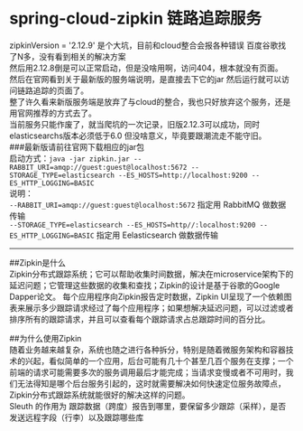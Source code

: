 # spring-cloud-zipkin 链路追踪服务
zipkinVersion = '2.12.9' 是个大坑，目前和cloud整合会报各种错误
百度谷歌找了N多，没有看到相关的解决方案  
然后用2.12.8倒是可以正常启动，但是没啥用啊，访问404，根本就没有页面。  
然后在官网看到关于最新版的服务端说明，是直接去下它的jar 然后运行就可以访问链路追踪的页面了。  
整了许久看来新版服务端是放弃了与cloud的整合，我也只好放弃这个服务，还是用官网推荐的方式去了。  
当前服务只能作废了，就当爬坑的一次记录，旧版2.12.3可以成功，同时elasticsearchs版本必须低于6.0 但没啥意义，毕竟要跟潮流走不能守旧。    
###最新版请前往官网下载相应的jar包  
启动方式：`java -jar zipkin.jar --RABBIT_URI=amqp://guest:guest@localhost:5672 --STORAGE_TYPE=elasticsearch --ES_HOSTS=http://localhost:9200 --ES_HTTP_LOGGING=BASIC`  
说明：  
`--RABBIT_URI=amqp://guest:guest@localhost:5672` 指定用 RabbitMQ 做数据传输  
`--STORAGE_TYPE=elasticsearch --ES_HOSTS=http//:localhost:9200 --ES_HTTP_LOGGING=BASIC` 指定用 Eelasticsearch 做数据传输
 *** 
##Zipkin是什么  
Zipkin分布式跟踪系统；它可以帮助收集时间数据，解决在microservice架构下的延迟问题；它管理这些数据的收集和查找；Zipkin的设计是基于谷歌的Google Dapper论文。
每个应用程序向Zipkin报告定时数据，Zipkin UI呈现了一个依赖图表来展示多少跟踪请求经过了每个应用程序；如果想解决延迟问题，可以过滤或者排序所有的跟踪请求，并且可以查看每个跟踪请求占总跟踪时间的百分比。

##为什么使用Zipkin  
随着业务越来越复杂，系统也随之进行各种拆分，特别是随着微服务架构和容器技术的兴起，看似简单的一个应用，后台可能有几十个甚至几百个服务在支撑；一个前端的请求可能需要多次的服务调用最后才能完成；当请求变慢或者不可用时，我们无法得知是哪个后台服务引起的，这时就需要解决如何快速定位服务故障点，Zipkin分布式跟踪系统就能很好的解决这样的问题。  
Sleuth 的作用为 跟踪数据（跨度）报告到哪里，要保留多少跟踪（采样），是否发送远程字段（行李）以及跟踪哪些库